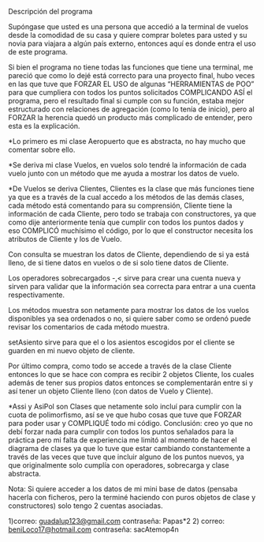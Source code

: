 Descripción del programa

Supóngase que usted es una persona que accedió a la terminal de vuelos desde la comodidad de su casa y quiere comprar boletes para usted y su novia para viajara a algún país externo, entonces aquí es donde entra el uso de este programa.

Si bien el programa no tiene todas las funciones que tiene una terminal, me pareció que como lo dejé está correcto para una proyecto final, hubo veces en las que tuve que FORZAR EL USO de algunas “HERRAMIENTAS de POO” para que cumpliera con todos los puntos solicitados COMPLICANDO ASÍ el programa, pero el resultado final si cumple con su función, estaba mejor estructurado con relaciones de agregación (como lo tenía de inicio), pero al FORZAR la herencia quedó un producto más complicado de entender, pero esta es la explicación.

*Lo primero es mi clase Aeropuerto que es abstracta, no hay mucho que comentar sobre ello.

*Se deriva mi clase Vuelos, en vuelos solo tendré la información de cada vuelo junto con un método que me ayuda a mostrar los datos de vuelo.

*De Vuelos se deriva Clientes, Clientes es la clase que más funciones tiene ya que es a través de la cual accedo a los métodos de las demás clases, cada método está comentando para su comprensión, Cliente tiene la información de cada Cliente, pero todo se trabaja con constructores, ya que como dije anteriormente tenía que cumplir con todos los puntos dados y eso COMPLICÓ muchísimo el código, por lo que el constructor necesita los atributos de Cliente y los de Vuelo.

Con consulta se muestran los datos de Cliente, dependiendo de si ya está lleno, de si tiene datos en vuelos o de si solo tiene datos de Cliente.

Los operadores sobrecargados -,< sirve para crear una cuenta nueva y sirven para validar que la información sea correcta para entrar a una cuenta respectivamente.

Los métodos muestra son netamente para mostrar los datos de los vuelos disponibles ya sea ordenados o no, si quiere saber como se ordenó puede revisar los comentarios de cada método muestra.

setAsiento sirve para que el o los asientos escogidos por el cliente se guarden en mi nuevo objeto de cliente.

Por último compra, como todo se accede a través de la clase Cliente entonces lo que se hace con compra es recibir 2 objetos Cliente, los cuales además de tener sus propios datos entonces se complementarán entre si y así tener un objeto Cliente lleno (con datos de Vuelo y Cliente).

*Assi y AsiPol son Clases que netamente solo incluí para cumplir con la cuota de polimorfismo, así se ve que hubo cosas que tuve que FORZAR para poder usar y COMPLIQUÉ todo mi código.
Conclusión: creo yo que no debí forzar nada para cumplir con todos los puntos señalados para la práctica pero mi falta de experiencia me limitó al momento de hacer el diagrama de clases ya que lo tuve que estar cambiando constantemente a través de las veces que tuve que incluir alguno de los puntos nuevos, ya que originalmente solo cumplía con operadores, sobrecarga y clase abstracta.

Nota: Si quiere acceder a los datos de mi mini base de datos (pensaba hacerla con ficheros, pero la terminé haciendo con puros objetos de clase y constructores) solo tengo 2 cuentas asociadas.

1)correo: guadalup123@gmail.com
 contraseña: Papas*2
2) correo: beniLoco17@hotmail.com
 contraseña: sacAtemop4n

